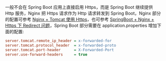 一般不会在 Spring Boot 应用上直接启用 Https，而是 Spring Boot 继续提供 Http 服务，Nginx 把 Https 请求作为 Http 请求转发到 Spring Boot，Nginx 部分的配置可参考 [Nginx + Tomcat 使用 Https](https://qtdebug.com/java-tomcat-nginx-https/)，也可参考 [SpringBoot + Nginx + Https 下 Redirect 问题](https://blog.csdn.net/yucharlie/article/details/77547754)，Spring Boot 部分需要在 application.properties 增加下面的配置:

```ini
server.tomcat.remote_ip_header = x-forwarded-for
server.tomcat.protocol_header  = x-forwarded-proto
server.tomcat.port-header      = X-Forwarded-Port
server.use-forward-headers     = true
```

